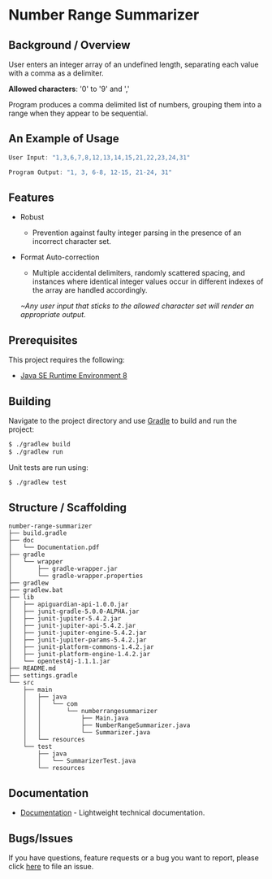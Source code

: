# Number Range Summarizer

## Background / Overview

User enters an integer array of an undefined length, separating each value with a comma as a delimiter. 

**Allowed characters**: '0' to '9'  and ','

Program produces a comma delimited list of numbers, grouping them into a range when they appear to be sequential.

## An Example of Usage

```powershell
User Input: "1,3,6,7,8,12,13,14,15,21,22,23,24,31"

Program Output: "1, 3, 6-8, 12-15, 21-24, 31"
```

## Features

- Robust

  - Prevention against faulty integer parsing in the presence of an incorrect character set.

- Format Auto-correction

  - Multiple accidental delimiters, randomly scattered spacing, and instances where identical integer values occur in different indexes of the array are handled accordingly.

  *~Any user input that sticks to the allowed character set will render an appropriate output.*

## Prerequisites

This project requires the following:

- [Java SE Runtime Environment 8](https://www.oracle.com/java/technologies/javase-jre8-downloads.html)

## Building

Navigate to the project directory and use [Gradle](https://gradle.org/) to build and run the project:

```sh
$ ./gradlew build
$ ./gradlew run
```

Unit tests are run using:

```sh
$ ./gradlew test
```

## Structure / Scaffolding

```text
number-range-summarizer
├── build.gradle
├── doc
│   └── Documentation.pdf
├── gradle
│   └── wrapper
│       ├── gradle-wrapper.jar
│       └── gradle-wrapper.properties
├── gradlew
├── gradlew.bat
├── lib
│   ├── apiguardian-api-1.0.0.jar
│   ├── junit-gradle-5.0.0-ALPHA.jar
│   ├── junit-jupiter-5.4.2.jar
│   ├── junit-jupiter-api-5.4.2.jar
│   ├── junit-jupiter-engine-5.4.2.jar
│   ├── junit-jupiter-params-5.4.2.jar
│   ├── junit-platform-commons-1.4.2.jar
│   ├── junit-platform-engine-1.4.2.jar
│   └── opentest4j-1.1.1.jar
├── README.md
├── settings.gradle
└── src
    ├── main
    │   ├── java
    │   │   └── com
    │   │       └── numberrangesummarizer
    │   │           ├── Main.java
    │   │           ├── NumberRangeSummarizer.java
    │   │           └── Summarizer.java
    │   └── resources
    └── test
        ├── java
        │   └── SummarizerTest.java
        └── resources
```

## Documentation

- [Documentation](https://github.com/AntonTroskie/numberrangesummarizer/blob/main/doc/Documentation.pdf) - Lightweight technical documentation.

## Bugs/Issues

If you have questions, feature requests or a bug you want to report, please click [here](https://github.com/AntonTroskie/numberrangesummarizer/issues) to file an issue.
